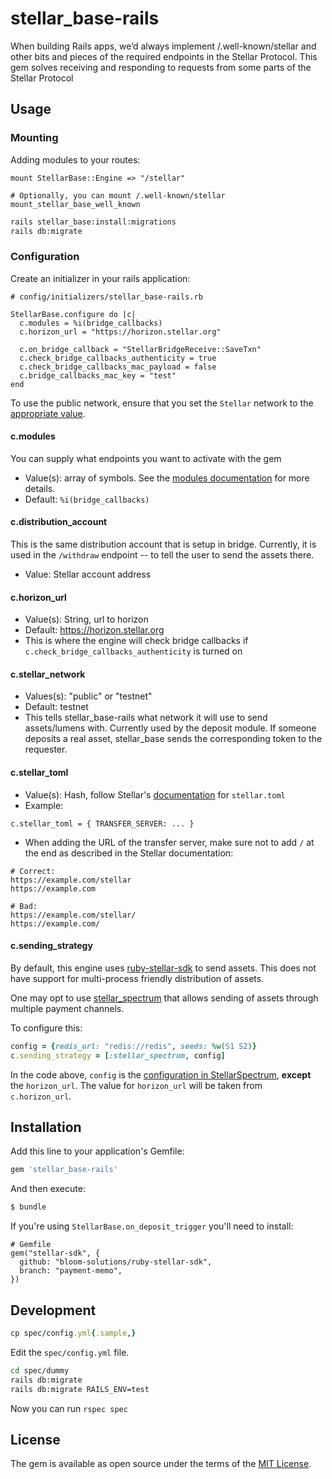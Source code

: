# stellar_base-rails

When building Rails apps, we’d always implement /.well-known/stellar and other bits and pieces of the required endpoints in the Stellar Protocol. This gem solves receiving and responding to requests from some parts of the Stellar Protocol

## Usage

### Mounting
Adding modules to your routes:

```
mount StellarBase::Engine => "/stellar"

# Optionally, you can mount /.well-known/stellar
mount_stellar_base_well_known
```

```sh
rails stellar_base:install:migrations
rails db:migrate
```

### Configuration
Create an initializer in your rails application:

```
# config/initializers/stellar_base-rails.rb

StellarBase.configure do |c|
  c.modules = %i(bridge_callbacks)
  c.horizon_url = "https://horizon.stellar.org"

  c.on_bridge_callback = "StellarBridgeReceive::SaveTxn"
  c.check_bridge_callbacks_authenticity = true
  c.check_bridge_callbacks_mac_payload = false
  c.bridge_callbacks_mac_key = "test"
end
```

To use the public network, ensure that you set the `Stellar` network to the [appropriate value](https://github.com/stellar/ruby-stellar-sdk#usage).

#### c.modules
You can supply what endpoints you want to activate with the gem

- Value(s): array of symbols. See the [modules documentation](docs/modules.md) for more details.
- Default: `%i(bridge_callbacks)`

#### c.distribution_account
This is the same distribution account that is setup in bridge. Currently, it is used in the `/withdraw` endpoint -- to tell the user to send the assets there.

- Value: Stellar account address

#### c.horizon_url
- Value(s): String, url to horizon
- Default: https://horizon.stellar.org
- This is where the engine will check bridge callbacks if `c.check_bridge_callbacks_authenticity` is turned on

#### c.stellar_network
- Values(s): "public" or "testnet"
- Default: testnet
- This tells stellar_base-rails what network it will use to send assets/lumens with. Currently used by the deposit module. If someone deposits a real asset, stellar_base sends the corresponding token to the requester.

#### c.stellar_toml
- Value(s): Hash, follow Stellar's [documentation](https://www.stellar.org/developers/guides/concepts/stellar-toml.html) for `stellar.toml`
- Example:
```
c.stellar_toml = { TRANSFER_SERVER: ... }
```
- When adding the URL of the transfer server, make sure not to add `/` at the end as described in the Stellar documentation:
```
# Correct:
https://example.com/stellar
https://example.com

# Bad:
https://example.com/stellar/
https://example.com/
```

#### c.sending_strategy

By default, this engine uses [ruby-stellar-sdk](https://github.com/stellar/ruby-stellar-sdk) to send assets. This does not have support for multi-process friendly distribution of assets.

One may opt to use [stellar_spectrum](https://github.com/bloom-solutions/stellar_spectrum-ruby) that allows sending of assets through multiple payment channels.

To configure this:

```ruby
config = {redis_url: "redis://redis", seeds: %w(S1 S2)}
c.sending_strategy = [:stellar_spectrum, config]
```

In the code above, `config` is the [configuration in StellarSpectrum](https://github.com/bloom-solutions/stellar_spectrum-ruby#usage), **except** the `horizon_url`. The value for `horizon_url` will be taken from `c.horizon_url`.

## Installation
Add this line to your application's Gemfile:

```ruby
gem 'stellar_base-rails'
```

And then execute:
```bash
$ bundle
```

If you're using `StellarBase.on_deposit_trigger` you'll need to install:

```
# Gemfile
gem("stellar-sdk", {
  github: "bloom-solutions/ruby-stellar-sdk",
  branch: "payment-memo",
})
```

## Development

```ruby
cp spec/config.yml{.sample,}
```

Edit the `spec/config.yml` file.

```sh
cd spec/dummy
rails db:migrate
rails db:migrate RAILS_ENV=test
```

Now you can run `rspec spec`

## License
The gem is available as open source under the terms of the [MIT License](http://opensource.org/licenses/MIT).
